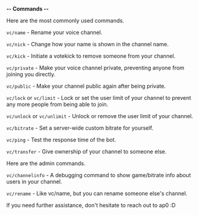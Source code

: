 **-- Commands --**

Here are the most commonly used commands. 

`vc/name` - Rename your voice channel.

`vc/nick` - Change how your name is shown in the channel name.

`vc/kick` - Initiate a votekick to remove someone from your channel.

`vc/private` - Make your voice channel private, preventing anyone from joining you directly.

`vc/public` - Make your channel public again after being private.

`vc/lock` or `vc/limit` - Lock or set the user limit of your channel to prevent any more people from being able to join.

`vc/unlock` or `vc/unlimit` - Unlock or remove the user limit of your channel.

`vc/bitrate` - Set a server-wide custom bitrate for yourself.

`vc/ping` - Test the response time of the bot.

`vc/transfer` - Give ownership of your channel to someone else.

Here are the admin commands.

`vc/channelinfo` - A debugging command to show game/bitrate info about users in your channel.

`vc/rename` - Like vc/name, but you can rename someone else's channel.

If you need further assistance, don't hesitate to reach out to ap0 :D
